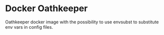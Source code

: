 # Docker Oathkeeper

Oathkeeper docker image with the possibility to use envsubst to substitute env vars in config files.
